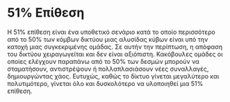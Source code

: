 # 51% Επίθεση

Η 51% επίθεση είναι ένα υποθετικό σενάριο κατά το οποίο περισσότερο από το 50% των κόμβων δικτύου μιας αλυσίδας κύβων είναι υπό την κατοχή μιας συγκεκριμένης ομάδας. Σε αυτήν την περίπτωση, η απόφαση του δικτύου χειραγωγείται και δεν είναι αξιόπιστη. Κακόβουλες ομάδες οι οποίες ελέγχουν παραπάνω από το 50% των δεσμών μπορούν να σταματήσουν, αντιστρέψουν ή πολλαπλασιάσουν νέες συναλλαγές, δημιουργώντας χάος. Ευτυχώς, καθώς το δίκτυο γίνεται μεγαλύτερο και πολυτιμότερο, γίνεται όλο και δυσκολότερο να υλοποιηθεί μια 51% επίθεση.

